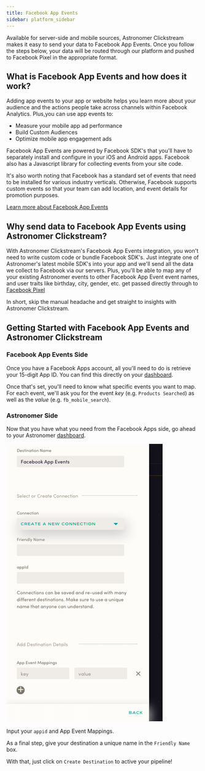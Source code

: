 ```yaml
---
title: Facebook App Events
sidebar: platform_sidebar
---
```


Available for server-side and mobile sources, Astronomer Clickstream makes it easy to send your data to Facebook App Events. Once you follow the steps below, your data will be routed through our platform and pushed to Facebook Pixel in the appropriate format.

## What is Facebook App Events and how does it work?

Adding app events to your app or website helps you learn more about your audience and the actions people take across channels within Facebook Analytics. Plus,you can use app events to:

- Measure your mobile app ad performance
- Build Custom Audiences
- Optimize mobile app engagement ads

Facebook App Events are powered by Facebook SDK's that you'll have to separately install and configure in your iOS and Android apps. Facebook also has a Javascript library for collecting events from your site code. 

It's also worth noting that Facebook has a standard set of events that need to be installed for various industry verticals. Otherwise, Facebook supports custom events so that your team can add location, and event details for promotion purposes.

[Learn more about Facebook App Events](https://developers.facebook.com/docs/app-events)

## Why send data to Facebook App Events using Astronomer Clickstream?

With Astronomer Clickstream's Facebook App Events integration, you won't need to write custom code or bundle Facebook SDK's. Just integrate one of Astronomer's latest mobile SDK's into your app and we'll send all the data we collect to Facebook via our servers. Plus, you'll be able to map any of your existing Astronomer events to other Facebook App Event event names, and user traits like birthday, city, gender, etc. get passed directly through to [Facebook Pixel](facebook-pixel.md)

In short, skip the manual headache and get straight to insights with Astronomer Clickstream. 

## Getting Started with Facebook App Events and Astronomer Clickstream

### Facebook App Events Side

Once you have a Facebook Apps account, all you'll need to do is retrieve your 15-digit App ID. You can find this directly on your [dashboard](https://developers.facebook.com/apps/). 

Once that's set, you'll need to know what specific events you want to map. For each event, we'll ask you for the event *key* (e.g. `Products Searched`) as well as the *value* (e.g. `fb_mobile_search`).


### Astronomer Side

Now that you have what you need from the Facebook Apps side, go ahead to your Astronomer [dashboard](https://app.astronomer.io/login). 

![facebook-apps1](../../../images/facebook-apps1.png)

Input your `appid` and App Event Mappings. 

As a final step, give your destination a unique name in the `Friendly Name` box. 

With that, just click on `Create Destination` to active your pipeline!

